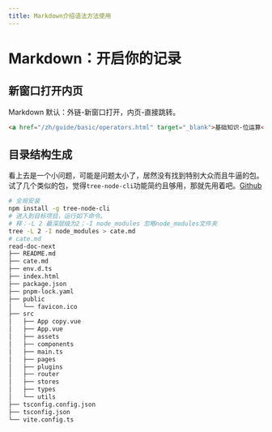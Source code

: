 ```yaml
---
title: Markdown介绍语法方法使用
---
```


# Markdown：开启你的记录

## 新窗口打开内页

Markdown 默认：外链-新窗口打开，内页-直接跳转。

```html
<a href="/zh/guide/basic/operators.html" target="_blank">基础知识-位运算</a>
```

## 目录结构生成

看上去是一个小问题，可能是问题太小了，居然没有找到特别大众而且牛逼的包。  
试了几个类似的包，觉得`tree-node-cli`功能简约且够用，那就先用着吧。[Github](https://github.com/yangshun/tree-node-cli)

```bash
# 全局安装
npm install -g tree-node-cli
# 进入到目标项目，运行如下命令。
# 释：-L 2 最深层级为2；-I node_modules 忽略node_modules文件夹
tree -L 2 -I node_modules > cate.md
# cate.md
read-doc-next
├── README.md
├── cate.md
├── env.d.ts
├── index.html
├── package.json
├── pnpm-lock.yaml
├── public
│   └── favicon.ico
├── src
│   ├── App copy.vue
│   ├── App.vue
│   ├── assets
│   ├── components
│   ├── main.ts
│   ├── pages
│   ├── plugins
│   ├── router
│   ├── stores
│   ├── types
│   └── utils
├── tsconfig.config.json
├── tsconfig.json
└── vite.config.ts
```
